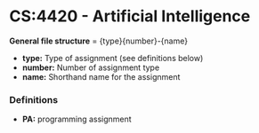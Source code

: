 # CS:4420 - Artificial Intelligence

**General file structure** = {type}{number}-{name}

- **type:** Type of assignment (see definitions below)
- **number:** Number of assignment type
- **name:** Shorthand name for the assignment

### Definitions
- **PA:** programming assignment
